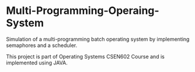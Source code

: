# Multi-Programming-Operaing-System
Simulation of a multi-programming batch operating system by implementing semaphores and a scheduler.

This project is part of Operating Systems CSEN602 Course and is implemented using JAVA.
